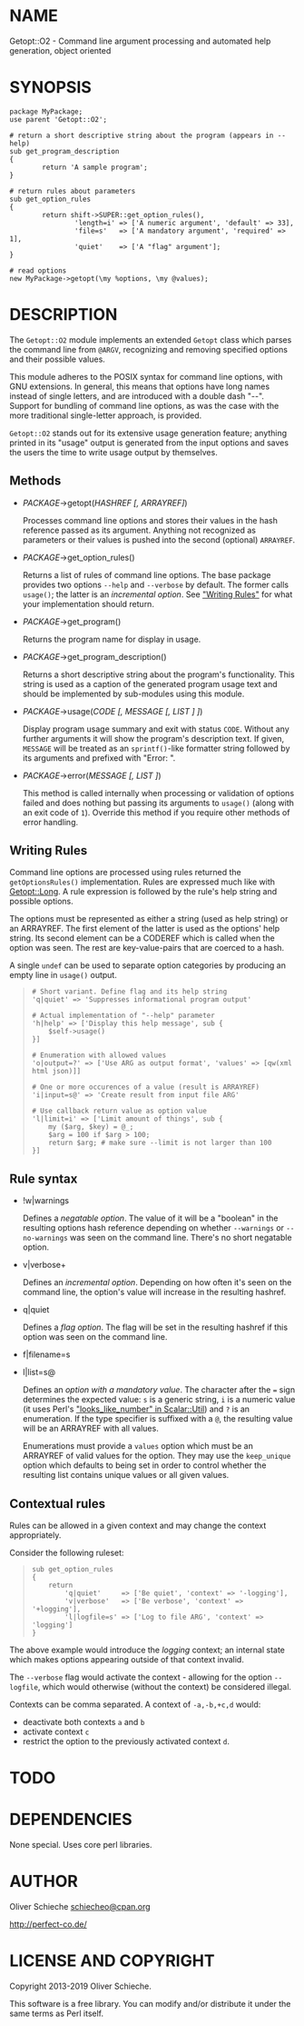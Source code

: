 # NAME

Getopt::O2 - Command line argument processing and automated help generation, object oriented

# SYNOPSIS

    package MyPackage;
    use parent 'Getopt::O2';

    # return a short descriptive string about the program (appears in --help)
    sub get_program_description
    {
            return 'A sample program';
    }

    # return rules about parameters
    sub get_option_rules
    {
            return shift->SUPER::get_option_rules(),
                    'length=i' => ['A numeric argument', 'default' => 33],
                    'file=s'   => ['A mandatory argument', 'required' => 1],
                    'quiet'    => ['A "flag" argument'];
    }

    # read options
    new MyPackage->getopt(\my %options, \my @values);

# DESCRIPTION

The `Getopt::O2` module implements an extended `Getopt` class which
parses the command line from `@ARGV`, recognizing and removing specified options
and their possible values.

This module adheres to the POSIX syntax for command line options, with GNU
extensions. In general, this means that options have long names instead of
single letters, and are introduced with a double dash "--". Support for
bundling of command line options, as was the case with the more traditional
single-letter approach, is provided.

`Getopt::O2` stands out for its extensive usage generation feature; anything
printed in its "usage" output is generated from the input options and saves the
users the time to write usage output by themselves.

## Methods

- _PACKAGE_->getopt(_HASHREF \[, ARRAYREF\]_)

    Processes command line options and stores their values in the hash reference
    passed as its argument. Anything not recognized as parameters or their values is
    pushed into the second (optional) `ARRAYREF`.

- _PACKAGE_->get\_option\_rules()

    Returns a list of rules of command line options. The base package provides two
    options `--help` and `--verbose` by default. The former calls `usage()`; the
    latter is an _incremental option_. See ["Writing Rules"](#writing-rules) for what your
    implementation should return.

- _PACKAGE_->get\_program()

    Returns the program name for display in usage.

- _PACKAGE_->get\_program\_description()

    Returns a short descriptive string about the program's functionality. This
    string is used as a caption of the generated program usage text and should be
    implemented by sub-modules using this module.

- _PACKAGE_->usage(_CODE \[, MESSAGE \[, LIST \] \]_)

    Display program usage summary and exit with status `CODE`. Without any further
    arguments it will show the program's description text. If given, `MESSAGE` will
    be treated as an `sprintf()`-like formatter string followed by its arguments
    and prefixed with "Error: ".

- _PACKAGE_->error(_MESSAGE \[, LIST \]_)

    This method is called internally when processing or validation of options
    failed and does nothing but passing its arguments to `usage()` (along with an
    exit code of `1`). Override this method if you require other methods of error
    handling.

## Writing Rules

Command line options are processed using rules returned the `getOptionsRules()`
implementation. Rules are expressed much like with [Getopt::Long](https://metacpan.org/pod/Getopt::Long). A rule
expression is followed by the rule's help string and possible options.

The options must be represented as either a string (used as help string) or an
ARRAYREF. The first element of the latter is used as the options' help string.
Its second element can be a CODEREF which is called when the option was seen.
The rest are key-value-pairs that are coerced to a hash.

A single `undef` can be used to separate option categories by producing an empty
line in `usage()` output.

>     # Short variant. Define flag and its help string
>     'q|quiet' => 'Suppresses informational program output'
>
>     # Actual implementation of "--help" parameter
>     'h|help' => ['Display this help message', sub {
>         $self->usage()
>     }]
>
>     # Enumeration with allowed values
>     'o|output=?' => ['Use ARG as output format', 'values' => [qw(xml html json)]]
>
>     # One or more occurences of a value (result is ARRAYREF)
>     'i|input=s@' => 'Create result from input file ARG'
>
>     # Use callback return value as option value
>     'l|limit=i' => ['Limit amount of things', sub {
>         my ($arg, $key) = @_;
>         $arg = 100 if $arg > 100;
>         return $arg; # make sure --limit is not larger than 100
>     }]

## Rule syntax

- !w|warnings

    Defines a _negatable option_. The value of it will be a "boolean" in the
    resulting options hash reference depending on whether `--warnings` or
    `--no-warnings` was seen on the command line. There's no short negatable
    option.

- v|verbose+

    Defines an _incremental option_. Depending on how often it's seen on the
    command line, the option's value will increase in the resulting hashref.

- q|quiet

    Defines a _flag option_. The flag will be set in the resulting hashref if this
    option was seen on the command line.

- f|filename=s
- l|list=s@

    Defines an _option with a mandatory value_. The character after the `=` sign
    determines the expected value: `s` is a generic string, `i` is a numeric value
    (it uses Perl's ["looks\_like\_number" in Scalar::Util](https://metacpan.org/pod/Scalar::Util#looks_like_number)) and `?` is an enumeration. If the type
    specifier is suffixed with a `@`, the resulting value will be an ARRAYREF with
    all values.

    Enumerations must provide a `values` option which must be an ARRAYREF of valid
    values for the option. They may use the `keep_unique` option which defaults to
    being set in order to control whether the resulting list contains unique values
    or all given values.

## Contextual rules

Rules can be allowed in a given context and may change the context appropriately.

Consider the following ruleset:

>     sub get_option_rules
>     {
>         return
>             'q|quiet'     => ['Be quiet', 'context' => '-logging'],
>             'v|verbose'   => ['Be verbose', 'context' => '+logging'],
>             'l|logfile=s' => ['Log to file ARG', 'context' => 'logging']
>     }

The above example would introduce the _logging_ context; an internal state which
makes options appearing outside of that context invalid.

The `--verbose` flag would activate the context - allowing for the option `--logfile`,
which would otherwise (without the context) be considered illegal.

Contexts can be comma separated. A context of `-a,-b,+c,d` would:

- deactivate both contexts `a` and `b`
- activate context `c`
- restrict the option to the previously activated context `d`.

# TODO

# DEPENDENCIES

None special. Uses core perl libraries.

# AUTHOR

Oliver Schieche <schiecheo@cpan.org>

http://perfect-co.de/

# LICENSE AND COPYRIGHT

Copyright 2013-2019 Oliver Schieche.

This software is a free library. You can modify and/or distribute it under the
same terms as Perl itself.
